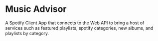 # Music Advisor
A Spotify Client App that connects to the Web API to bring a host of services such as featured playlists, spotify categories, new albums, and playlists by category.
